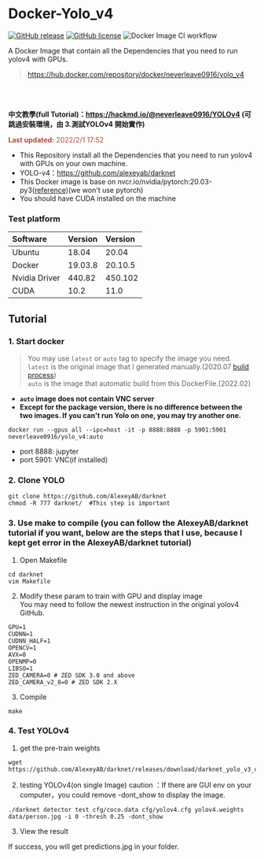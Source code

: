 # Docker-Yolo_v4
[![GitHub release](https://img.shields.io/github/release/neverleave0916/docker-yolo_v4)](https://github.com/neverleave0916/docker-yolo_v4/releases/latest)
[![GitHub license](https://img.shields.io/github/license/neverleave0916/docker-yolo_v4)](https://github.com/neverleave0916/docker-yolo_v4/blob/main/LICENSE)
![Docker Image CI workflow](https://github.com/neverleave0916/docker-yolo_v4/actions/workflows/docker-image.yml/badge.svg)

A Docker Image that contain all the Dependencies that you need to run yolov4 with GPUs.  
> https://hub.docker.com/repository/docker/neverleave0916/yolo_v4  

<br>
<br>

**中文教學(full Tutorial)：https://hackmd.io/@neverleave0916/YOLOv4 (可跳過安裝環境，由 3.測試YOLOv4 開始實作)**

 **<font color="#B24B42">Last updated:**  2022/2/1 17:52</font>

- This Repository install all the Dependencies that you need to run yolov4 with GPUs on your own machine.
- YOLO-v4：https://github.com/alexeyab/darknet
- This Docker image is base on nvcr.io/nvidia/pytorch:20.03-py3([reference](https://ngc.nvidia.com/catalog/containers/nvidia:pytorch))(we won't use pytorch)
- You should have CUDA installed on the machine

### Test platform
|   Software    | Version | Version |
|:--------------|:--------|:--------|
|    Ubuntu     | 18.04   | 20.04   |
|    Docker     | 19.03.8 | 20.10.5 |
| Nvidia Driver | 440.82  | 450.102 |
|     CUDA      | 10.2    | 11.0    |

## Tutorial
### 1. Start docker
> You may use `latest` or `auto` tag to specify the image you need.  
> `latest` is the original image that I generated manually.(2020.07 [build process](https://hackmd.io/@neverleave0916/Hyvoh_O1D))  
> `auto` is the image that automatic build from this DockerFile.(2022.02)  
- **`auto` image does not contain VNC server**  
- **Except for the package version, there is no difference between the two images. If you can't run Yolo on one, you may try another one.** 
```console=
docker run --gpus all --ipc=host -it -p 8888:8888 -p 5901:5901 neverleave0916/yolo_v4:auto
```
- port 8888: jupyter
- port 5901: VNC(if installed)

### 2. Clone YOLO
```console=
git clone https://github.com/AlexeyAB/darknet
chmod -R 777 darknet/  #This step is important
```
### 3. Use make to compile (you can follow the AlexeyAB/darknet tutorial if you want, below are the steps that I use, because I kept get error in the AlexeyAB/darknet tutorial)
1. Open Makefile
```console=
cd darknet
vim Makefile
```
2. Modify these param to train with GPU and display image  
You may need to follow the newest instruction in the original yolov4 GitHub.
```console=
GPU=1
CUDNN=1
CUDNN_HALF=1
OPENCV=1
AVX=0
OPENMP=0
LIBSO=1
ZED_CAMERA=0 # ZED SDK 3.0 and above
ZED_CAMERA_v2_8=0 # ZED SDK 2.X
```
3. Compile
```console=
make
```
### 4. Test YOLOv4
1. get the pre-train weights
```console=
wget https://github.com/AlexeyAB/darknet/releases/download/darknet_yolo_v3_optimal/yolov4.weights
```
2. testing YOLOv4(on single Image)
caution ：If there are GUI env on your computer，you could remove  -dont_show to display the image.
```console=
./darknet detector test cfg/coco.data cfg/yolov4.cfg yolov4.weights data/person.jpg -i 0 -thresh 0.25 -dont_show
```
3. View the result

If success, you will get predictions.jpg in your folder.
